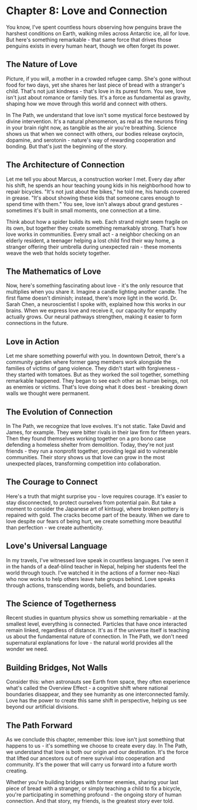# Chapter 8: Love and Connection

You know, I've spent countless hours observing how penguins brave the harshest conditions on Earth, walking miles across Antarctic ice, all for love. But here's something remarkable - that same force that drives those penguins exists in every human heart, though we often forget its power.

## The Nature of Love

Picture, if you will, a mother in a crowded refugee camp. She's gone without food for two days, yet she shares her last piece of bread with a stranger's child. That's not just kindness - that's love in its purest form. You see, love isn't just about romance or family ties. It's a force as fundamental as gravity, shaping how we move through this world and connect with others.

In The Path, we understand that love isn't some mystical force bestowed by divine intervention. It's a natural phenomenon, as real as the neurons firing in your brain right now, as tangible as the air you're breathing. Science shows us that when we connect with others, our bodies release oxytocin, dopamine, and serotonin - nature's way of rewarding cooperation and bonding. But that's just the beginning of the story.

## The Architecture of Connection

Let me tell you about Marcus, a construction worker I met. Every day after his shift, he spends an hour teaching young kids in his neighborhood how to repair bicycles. "It's not just about the bikes," he told me, his hands covered in grease. "It's about showing these kids that someone cares enough to spend time with them." You see, love isn't always about grand gestures - sometimes it's built in small moments, one connection at a time.

Think about how a spider builds its web. Each strand might seem fragile on its own, but together they create something remarkably strong. That's how love works in communities. Every small act - a neighbor checking on an elderly resident, a teenager helping a lost child find their way home, a stranger offering their umbrella during unexpected rain - these moments weave the web that holds society together.

## The Mathematics of Love

Now, here's something fascinating about love - it's the only resource that multiplies when you share it. Imagine a candle lighting another candle. The first flame doesn't diminish; instead, there's more light in the world. Dr. Sarah Chen, a neuroscientist I spoke with, explained how this works in our brains. When we express love and receive it, our capacity for empathy actually grows. Our neural pathways strengthen, making it easier to form connections in the future.

## Love in Action

Let me share something powerful with you. In downtown Detroit, there's a community garden where former gang members work alongside the families of victims of gang violence. They didn't start with forgiveness - they started with tomatoes. But as they worked the soil together, something remarkable happened. They began to see each other as human beings, not as enemies or victims. That's love doing what it does best - breaking down walls we thought were permanent.

## The Evolution of Connection

In The Path, we recognize that love evolves. It's not static. Take David and James, for example. They were bitter rivals in their law firm for fifteen years. Then they found themselves working together on a pro bono case defending a homeless shelter from demolition. Today, they're not just friends - they run a nonprofit together, providing legal aid to vulnerable communities. Their story shows us that love can grow in the most unexpected places, transforming competition into collaboration.

## The Courage to Connect

Here's a truth that might surprise you - love requires courage. It's easier to stay disconnected, to protect ourselves from potential pain. But take a moment to consider the Japanese art of kintsugi, where broken pottery is repaired with gold. The cracks become part of the beauty. When we dare to love despite our fears of being hurt, we create something more beautiful than perfection - we create authenticity.

## Love's Universal Language

In my travels, I've witnessed love speak in countless languages. I've seen it in the hands of a deaf-blind teacher in Nepal, helping her students feel the world through touch. I've watched it in the actions of a former neo-Nazi who now works to help others leave hate groups behind. Love speaks through actions, transcending words, beliefs, and boundaries.

## The Science of Togetherness

Recent studies in quantum physics show us something remarkable - at the smallest level, everything is connected. Particles that have once interacted remain linked, regardless of distance. It's as if the universe itself is teaching us about the fundamental nature of connection. In The Path, we don't need supernatural explanations for love - the natural world provides all the wonder we need.

## Building Bridges, Not Walls

Consider this: when astronauts see Earth from space, they often experience what's called the Overview Effect - a cognitive shift where national boundaries disappear, and they see humanity as one interconnected family. Love has the power to create this same shift in perspective, helping us see beyond our artificial divisions.

## The Path Forward

As we conclude this chapter, remember this: love isn't just something that happens to us - it's something we choose to create every day. In The Path, we understand that love is both our origin and our destination. It's the force that lifted our ancestors out of mere survival into cooperation and community. It's the power that will carry us forward into a future worth creating.

Whether you're building bridges with former enemies, sharing your last piece of bread with a stranger, or simply teaching a child to fix a bicycle, you're participating in something profound - the ongoing story of human connection. And that story, my friends, is the greatest story ever told.

